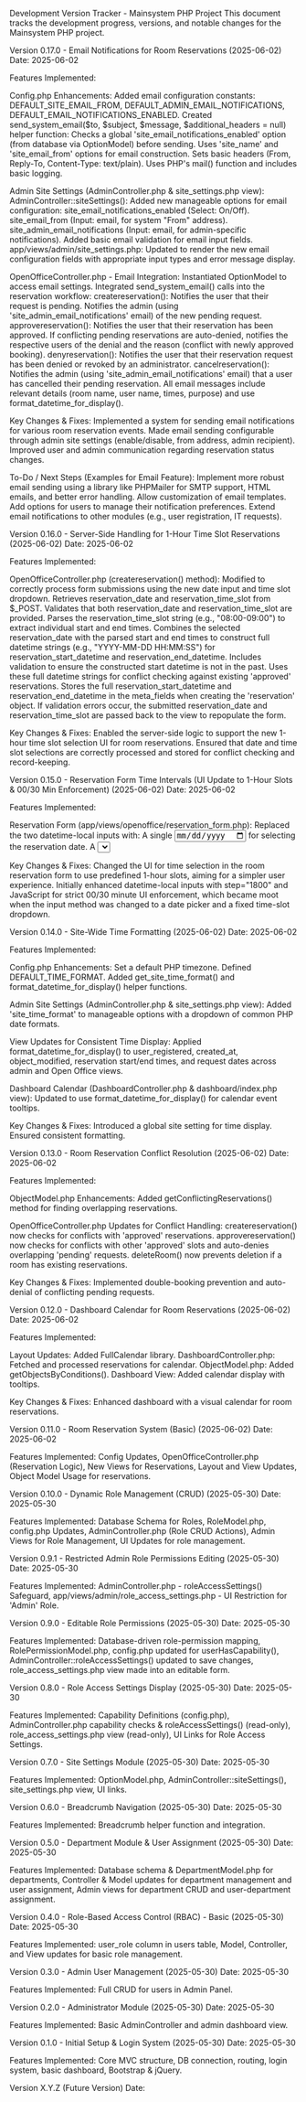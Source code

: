 Development Version Tracker - Mainsystem PHP Project
This document tracks the development progress, versions, and notable changes for the Mainsystem PHP project.

Version 0.17.0 - Email Notifications for Room Reservations (2025-06-02)
Date: 2025-06-02

Features Implemented:

Config.php Enhancements:
Added email configuration constants: DEFAULT_SITE_EMAIL_FROM, DEFAULT_ADMIN_EMAIL_NOTIFICATIONS, DEFAULT_EMAIL_NOTIFICATIONS_ENABLED.
Created send_system_email($to, $subject, $message, $additional_headers = null) helper function:
Checks a global 'site_email_notifications_enabled' option (from database via OptionModel) before sending.
Uses 'site_name' and 'site_email_from' options for email construction.
Sets basic headers (From, Reply-To, Content-Type: text/plain).
Uses PHP's mail() function and includes basic logging.

Admin Site Settings (AdminController.php & site_settings.php view):
AdminController::siteSettings():
Added new manageable options for email configuration:
site_email_notifications_enabled (Select: On/Off).
site_email_from (Input: email, for system "From" address).
site_admin_email_notifications (Input: email, for admin-specific notifications).
Added basic email validation for email input fields.
app/views/admin/site_settings.php:
Updated to render the new email configuration fields with appropriate input types and error message display.

OpenOfficeController.php - Email Integration:
Instantiated OptionModel to access email settings.
Integrated send_system_email() calls into the reservation workflow:
createreservation():
Notifies the user that their request is pending.
Notifies the admin (using 'site_admin_email_notifications' email) of the new pending request.
approvereservation():
Notifies the user that their reservation has been approved.
If conflicting pending reservations are auto-denied, notifies the respective users of the denial and the reason (conflict with newly approved booking).
denyreservation():
Notifies the user that their reservation request has been denied or revoked by an administrator.
cancelreservation():
Notifies the admin (using 'site_admin_email_notifications' email) that a user has cancelled their pending reservation.
All email messages include relevant details (room name, user name, times, purpose) and use format_datetime_for_display().

Key Changes & Fixes:
Implemented a system for sending email notifications for various room reservation events.
Made email sending configurable through admin site settings (enable/disable, from address, admin recipient).
Improved user and admin communication regarding reservation status changes.

To-Do / Next Steps (Examples for Email Feature):
Implement more robust email sending using a library like PHPMailer for SMTP support, HTML emails, and better error handling.
Allow customization of email templates.
Add options for users to manage their notification preferences.
Extend email notifications to other modules (e.g., user registration, IT requests).

Version 0.16.0 - Server-Side Handling for 1-Hour Time Slot Reservations (2025-06-02)
Date: 2025-06-02

Features Implemented:

OpenOfficeController.php (createreservation() method):
Modified to correctly process form submissions using the new date input and time slot dropdown.
Retrieves reservation_date and reservation_time_slot from $_POST.
Validates that both reservation_date and reservation_time_slot are provided.
Parses the reservation_time_slot string (e.g., "08:00-09:00") to extract individual start and end times.
Combines the selected reservation_date with the parsed start and end times to construct full datetime strings (e.g., "YYYY-MM-DD HH:MM:SS") for reservation_start_datetime and reservation_end_datetime.
Includes validation to ensure the constructed start datetime is not in the past.
Uses these full datetime strings for conflict checking against existing 'approved' reservations.
Stores the full reservation_start_datetime and reservation_end_datetime in the meta_fields when creating the 'reservation' object.
If validation errors occur, the submitted reservation_date and reservation_time_slot are passed back to the view to repopulate the form.

Key Changes & Fixes:
Enabled the server-side logic to support the new 1-hour time slot selection UI for room reservations.
Ensured that date and time slot selections are correctly processed and stored for conflict checking and record-keeping.

Version 0.15.0 - Reservation Form Time Intervals (UI Update to 1-Hour Slots & 00/30 Min Enforcement) (2025-06-02)
Date: 2025-06-02

Features Implemented:

Reservation Form (app/views/openoffice/reservation_form.php):
Replaced the two datetime-local inputs with:
A single <input type="date"> for selecting the reservation date.
A <select> dropdown for choosing predefined 1-hour time slots (e.g., "8:00 AM - 9:00 AM").
Time slots are generated in PHP from 8 AM to 5 PM.
The step="1800" attribute was kept on datetime-local inputs (though these inputs were then replaced by the date/select combo in a subsequent iteration, this note reflects the state if datetime-local were still used with 30-min steps).
Added JavaScript to datetime-local inputs (before they were replaced) to enforce minute selection to be 00 or 30 by adjusting the value on the change event. This JS was removed when datetime-local was replaced by the date/select combination.

Key Changes & Fixes:
Changed the UI for time selection in the room reservation form to use predefined 1-hour slots, aiming for a simpler user experience.
Initially enhanced datetime-local inputs with step="1800" and JavaScript for strict 00/30 minute UI enforcement, which became moot when the input method was changed to a date picker and a fixed time-slot dropdown.

Version 0.14.0 - Site-Wide Time Formatting (2025-06-02)
Date: 2025-06-02

Features Implemented:

Config.php Enhancements:
Set a default PHP timezone. Defined DEFAULT_TIME_FORMAT. Added get_site_time_format() and format_datetime_for_display() helper functions.

Admin Site Settings (AdminController.php & site_settings.php view):
Added 'site_time_format' to manageable options with a dropdown of common PHP date formats.

View Updates for Consistent Time Display:
Applied format_datetime_for_display() to user_registered, created_at, object_modified, reservation start/end times, and request dates across admin and Open Office views.

Dashboard Calendar (DashboardController.php & dashboard/index.php view):
Updated to use format_datetime_for_display() for calendar event tooltips.

Key Changes & Fixes:
Introduced a global site setting for time display. Ensured consistent formatting.

Version 0.13.0 - Room Reservation Conflict Resolution (2025-06-02)
Date: 2025-06-02

Features Implemented:

ObjectModel.php Enhancements:
Added getConflictingReservations() method for finding overlapping reservations.

OpenOfficeController.php Updates for Conflict Handling:
createreservation() now checks for conflicts with 'approved' reservations.
approvereservation() now checks for conflicts with other 'approved' slots and auto-denies overlapping 'pending' requests.
deleteRoom() now prevents deletion if a room has existing reservations.

Key Changes & Fixes:
Implemented double-booking prevention and auto-denial of conflicting pending requests.

Version 0.12.0 - Dashboard Calendar for Room Reservations (2025-06-02)
Date: 2025-06-02

Features Implemented:

Layout Updates: Added FullCalendar library.
DashboardController.php: Fetched and processed reservations for calendar.
ObjectModel.php: Added getObjectsByConditions().
Dashboard View: Added calendar display with tooltips.

Key Changes & Fixes:
Enhanced dashboard with a visual calendar for room reservations.

Version 0.11.0 - Room Reservation System (Basic) (2025-06-02)
Date: 2025-06-02

Features Implemented:
Config Updates, OpenOfficeController.php (Reservation Logic), New Views for Reservations, Layout and View Updates, Object Model Usage for reservations.

Version 0.10.0 - Dynamic Role Management (CRUD) (2025-05-30)
Date: 2025-05-30

Features Implemented:
Database Schema for Roles, RoleModel.php, config.php Updates, AdminController.php (Role CRUD Actions), Admin Views for Role Management, UI Updates for role management.

Version 0.9.1 - Restricted Admin Role Permissions Editing (2025-05-30)
Date: 2025-05-30

Features Implemented:
AdminController.php - roleAccessSettings() Safeguard, app/views/admin/role_access_settings.php - UI Restriction for 'Admin' Role.

Version 0.9.0 - Editable Role Permissions (2025-05-30)
Date: 2025-05-30

Features Implemented:
Database-driven role-permission mapping, RolePermissionModel.php, config.php updated for userHasCapability(), AdminController::roleAccessSettings() updated to save changes, role_access_settings.php view made into an editable form.

Version 0.8.0 - Role Access Settings Display (2025-05-30)
Date: 2025-05-30

Features Implemented:
Capability Definitions (config.php), AdminController.php capability checks & roleAccessSettings() (read-only), role_access_settings.php view (read-only), UI Links for Role Access Settings.

Version 0.7.0 - Site Settings Module (2025-05-30)
Date: 2025-05-30

Features Implemented:
OptionModel.php, AdminController::siteSettings(), site_settings.php view, UI links.

Version 0.6.0 - Breadcrumb Navigation (2025-05-30)
Date: 2025-05-30

Features Implemented:
Breadcrumb helper function and integration.

Version 0.5.0 - Department Module & User Assignment (2025-05-30)
Date: 2025-05-30

Features Implemented:
Database schema & DepartmentModel.php for departments, Controller & Model updates for department management and user assignment, Admin views for department CRUD and user-department assignment.

Version 0.4.0 - Role-Based Access Control (RBAC) - Basic (2025-05-30)
Date: 2025-05-30

Features Implemented:
user_role column in users table, Model, Controller, and View updates for basic role management.

Version 0.3.0 - Admin User Management (2025-05-30)
Date: 2025-05-30

Features Implemented:
Full CRUD for users in Admin Panel.

Version 0.2.0 - Administrator Module (2025-05-30)
Date: 2025-05-30

Features Implemented:
Basic AdminController and admin dashboard view.

Version 0.1.0 - Initial Setup & Login System (2025-05-30)
Date: 2025-05-30

Features Implemented:
Core MVC structure, DB connection, routing, login system, basic dashboard, Bootstrap & jQuery.

Version X.Y.Z (Future Version)
Date: